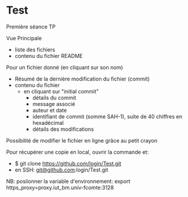 # Test
Première séance TP

Vue Principale 
  - liste des fichiers
  - contenu du fichier README

Pour un fichier donné (en cliquant sur son nom)
  - Résumé de la dernière modification du fichier (commit)
  - contenu du fichier
    * en cliquant sur "initial commit"
      * détails du commit
      * message associé
      * auteur et date
      * identifiant de commit (somme SAH-1), suite de 40 chiffres en hexadécimal
      * détails des modifications

Possibilité de modifier le fichier en ligne grâce au petit crayon

Pour récupérer une copie en local, ouvrir la commande et: 
- $ git clone https://github.com/login/Test.git
- en SSH: git@github.com:login/Test.git

NB: posiionner la variable d'environnement: export https_proxy=proxy.iut_bm.univ-fcomte:3128

